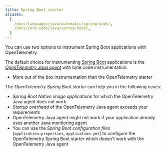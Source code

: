 ```yaml
---
title: Spring Boot starter
aliases:
  [
    /docs/languages/java/automatic/spring-boot/,
    /docs/zero-code/java/spring-boot/,
  ]
---
```


You can use two options to instrument Spring Boot applications with OpenTelemetry.

The default choice for instrumenting
[Spring Boot](https://spring.io/projects/spring-boot) applications is the
[*OpenTelemetry Java agent*](../agent) with byte code instrumentation:

- More out of the box instrumentation than the OpenTelemetry starter

The *OpenTelemetry Spring Boot starter* can help you in the following
cases:

- *Spring Boot Native image applications* for which the OpenTelemetry Java agent
  does not work
- *Startup overhead* of the OpenTelemetry Java agent exceeds your requirements
- OpenTelemetry Java agent might not work if your application already uses
  another Java monitoring agent
- You can use the *Spring Boot configuration files* (`application.properties`,
  `application.yml`) to configure the OpenTelemetry Spring Boot starter which
  doesn't work with the OpenTelemetry Java agent
